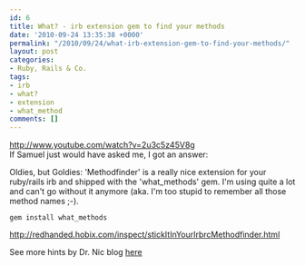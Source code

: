 ```yaml
---
id: 6
title: What? - irb extension gem to find your methods
date: '2010-09-24 13:35:38 +0000'
permalink: "/2010/09/24/what-irb-extension-gem-to-find-your-methods/"
layout: post
categories:
- Ruby, Rails & Co.
tags:
- irb
- what?
- extension
- what_method
comments: []
---
```

<http://www.youtube.com/watch?v=2u3c5z45V8g>  
If Samuel just would have asked me, I got an answer:

Oldies, but Goldies: 'Methodfinder' is a really nice extension for your ruby/rails irb and shipped with the 'what_methods' gem. I'm using quite a lot and can't go without it anymore (aka. I'm too stupid to remember all those method names ;-).

`gem install what_methods`

<http://redhanded.hobix.com/inspect/stickItInYourIrbrcMethodfinder.html>

See more hints by Dr. Nic blog [here](http://drnicwilliams.com/2006/10/12/my-irbrc-for-consoleirb/)